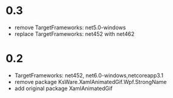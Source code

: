 # 0.3
- remove TargetFrameworks: net5.0-windows
- replace TargetFrameworks: net452 with net462
# 0.2
- TargetFrameworks: net452, net6.0-windows,netcoreapp3.1
- remove package KsWare.XamlAnimatedGif.Wpf.StrongName
- add original package XamlAnimatedGif